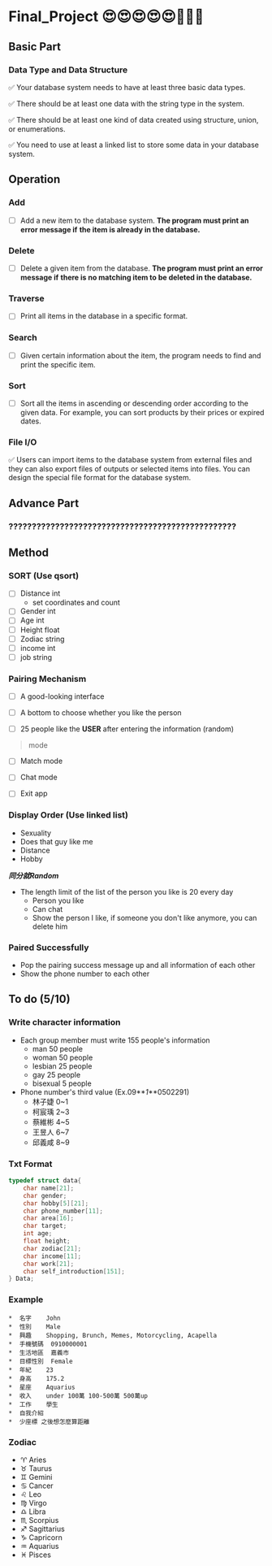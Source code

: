 # Final_Project &#x1F60D;&#x1F60D;&#x1F60D;&#x1F60D;&#x1F60D;&#x1F4AF;&#x1F4AF;&#x1F4AF;

## Basic Part
### Data Type and Data Structure
&#x2705; Your database system needs to have at least three basic data types.

&#x2705; There should be at least one data with the string type in the system.

&#x2705; There should be at least one kind of data created using structure, union, or enumerations.

&#x2705; You need to use at least a linked list to store some data in your database system.

## Operation

### Add
- [ ] Add a new item to the database system. **The program must print an error message if**
**the item is already in the database.**
### Delete
- [ ] Delete a given item from the database. **The program must print an error message if**
**there is no matching item to be deleted in the database.**
### Traverse
- [ ] Print all items in the database in a specific format.
### Search
- [ ]  Given certain information about the item, the program needs to find and print the
specific item.
### Sort
- [ ] Sort all the items in ascending or descending order according to the given data. 
For example, you can sort products by their prices or expired dates.
### File I/O
&#x2705; Users can import items to the database system from external files and they can also
export files of outputs or selected items into files. You can design the special file format for
the database system.

## Advance Part
### ?????????????????????????????????????????????????

## Method

### SORT **(Use qsort)**
- [ ] Distance  int
  * set coordinates and count
- [ ] Gender   int
- [ ] Age	    int
- [ ] Height	float
- [ ] Zodiac	string
- [ ] income	int
- [ ] job	    string

### Pairing Mechanism
- [ ] A good-looking interface

- [ ] A bottom to choose whether you like the person

- [ ] 25 people like the **USER** after entering the information (random)

> mode

- [ ] Match mode

- [ ] Chat mode

- [ ] Exit app

### Display Order **(Use linked list)**
* Sexuality
* Does that guy like me
* Distance
* Hobby

**_同分就Random_**
* The length limit of the list of the person you like is 20 every day
  * Person you like
  * Can chat
  * Show the person I like, if someone you don't like anymore, you can delete him

### Paired Successfully
* Pop the pairing success message up and all information of each other
* Show the phone number to each other

## To do (5/10)

### Write character information
* Each group member must write 155 people's information
  * man 50 people
  * woman 50 people
  * lesbian 25 people
  * gay 25 people
  * bisexual 5 people
* Phone number's third value (Ex.09**_1_**0502291)
  * 林子婕 0~1
  * 柯宸瑀 2~3
  * 蔡維彬 4~5
  * 王昱人 6~7
  * 邱義咸 8~9

### Txt Format
```c
typedef struct data{
    char name[21];
    char gender;
    char hobby[5][21]; 
    char phone_number[11];
    char area[16];
    char target;
    int age;
    float height;
    char zodiac[21];
    char income[11];
    char work[21];
    char self_introduction[151];
} Data;
```

### Example
```
*  名字	 John
*  性別	 Male
*  興趣	 Shopping, Brunch, Memes, Motorcycling, Acapella
*  手機號碼  0910000001
*  生活地區  嘉義市
*  目標性別  Female
*  年紀	 23
*  身高	 175.2
*  星座	 Aquarius
*  收入	 under 100萬 100-500萬 500萬up
*  工作	 學生
*  自我介紹
*  少座標 之後想怎麼算距離
```

### Zodiac
* &#x2648; Aries
* &#x2649; Taurus
* &#x264A; Gemini
* &#x264B; Cancer
* &#x264C; Leo
* &#x264D; Virgo
* &#x264E; Libra
* &#x264F; Scorpius
* &#x2650; Sagittarius
* &#x2651; Capricorn
* &#x2652; Aquarius
* &#x2653; Pisces
